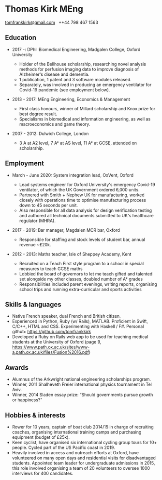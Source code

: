 # Thomas Kirk MEng

tomfrankkirk@gmail.com &nbsp;  ++44 798 467 1563 

## Education

* 2017 -: DPhil Biomedical Engineering, Madgalen College, Oxford University
    * Holder of the Bellhouse scholarship, researching novel analysis methods for perfusion imaging data to improve diagnosis of Alzheimer's disease and dementia. 
    * 1 publication, 1 patent and 3 software modules released. 
    * Separately, was involved in producing an emergency ventilator for Covid-19 pandemic (see employment below). 

* 2013 - 2017: MEng Engineering, Economics & Management 
    * First class honours, winner of Millard scholarship and Knox prize for best degree result. 
    * Specialisms in biomedical and information engineering, as well as macroeconomics and game theory. 

* 2007 - 2012: Dulwich College, London 
    * 3 A at A2 level, 7 A* at AS level, 11 A* at GCSE, attended on scholarship. 

## Employment 

* March - June 2020: System integration lead, OxVent, Oxford  
    * Lead systems engineer for Oxford University's emergency Covid-19 ventilator, of which the UK Government ordered 6,000 units.
    * Partnered with Smith + Nephew UK for manufacturing, worked closely with operations time to optimise manufacturing process down to 45 seconds per unit. 
    * Also responsible for all data analysis for design verification testing and authored all technical documents submitted to UK's healthcare regulator (MHRA). 


* 2017 - 2019: Bar manager, Magdalen MCR bar, Oxford 
    * Responsible for staffing and stock levels of student bar, annual revenue ~£20k. 

* 2012 - 2013: Maths teacher, Isle of Sheppey Academy, Kent 
    * Recruited on a Teach First style program to a school in special measures to teach GCSE maths 
    * Lobbied the board of governors to let me teach gifted and talented set alongside my other classes, doubled number of A* grades
    * Responsibilities included parent evenings, writing reports, organising school trips and running extra-curricular and sports activities

## Skills & languages 

* Native French speaker, dual French and British citizen.
* Experienced in Python, Ruby (w/ Rails), MATLAB. Proficient in Swift, C/C++, HTML and CSS. Experimenting with Haskell / F#. Personal github: https://github.com/tomfrankkirk
* Developed a Ruby on Rails web app to be used for teaching medical students at the University of Oxford (page 9, https://www.path.ox.ac.uk/sites/www-a.path.ox.ac.uk/files/Fusion%2016.pdf)

## Awards 

* Alumnus of the Arkwright national engineering scholarships program.
* Winner, 2011 Shalheveth Freier international physics tournament in Tel Aviv.
* Winner, 2014 Sladen essay prize: “Should governments pursue growth or happiness?”

## Hobbies & interests

* Rower for 10 years, captain of boat club 2014/15 in charge of recruiting coaches, organising international training camps and purchasing equipment (budget of £25k).
* Keen cyclist, have organised six international cycling group tours for 10+ people.  Cycled part of the US Pacific coast in 2019. 
* Heavily involved in access and outreach efforts at Oxford, have volunteered on many open days and residential visits for disadvantaged students. Appointed team leader for undergraduate admissions in 2015, this role involved organising a team of 20 volunteers to oversee 1000 interviews for 400 candidates. 

